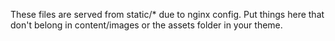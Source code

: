 These files are served from static/* due to nginx config.
Put things here that don't belong in content/images or the
assets folder in your theme.
